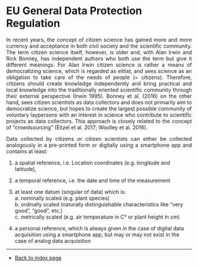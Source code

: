 # EU General Data Protection Regulation

<p align="justify">In recent years, the concept of citizen science has gained more and more currency and acceptance in both civil society and the scientific community. The term citizen science itself, however, is older and, with Alan Irwin and Rick Bonney, has independent authors who both use the term but give it different meanings. For Alan Irwin citizen science is rather a means of democratizing science, which is regarded as elitist, and sees science as an obligation to take care of the needs of people (= citizens). Therefore, citizens should create knowledge independently and bring practical and local knowledge into the traditionally oriented scientific community through their external perspective (Irwin 1995). Bonney et al. (2016) on the other hand, sees citizen scientists as data collectors and does not primarily aim to democratize science, but hopes to create the largest possible community of voluntary laypersons with an interest in science who contribute to scientific projects as data collectors. This approach is closely related to the concept of “crowdsourcing” (Eitzel et al. 2017; Woolley et al. 2016).</p>

<p align="justify">Data collected by citizens or citizen scientists can either be collected analogously in a pre-printed form or digitally using a smartphone app and contains at least:</p> 

1. a spatial reference, i.e. Location coordinates (e.g. longitude and latitude),  
2. a temporal reference, i.e. the date and time of the measurement  
3. at least one datum (singular of data) which is:  
    a. nominally scaled (e.g. plant species)  
    b. ordinally scaled (naturally distinguishable characteristics like “very good”, “good”, etc.)  
    c. metrically scaled (e.g. air temperature in C° or plant height in cm)  
    
    
4. a personal reference, which is always given in the case of digital data acquisition using a smartphone app, but may or may not exist in the case of analog data acquisition  





---  
* [Back to index page](../index.md)
